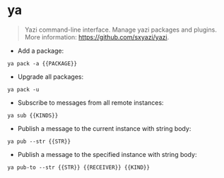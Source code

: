 # ya

> Yazi command-line interface.
> Manage yazi packages and plugins.
> More information: <https://github.com/sxyazi/yazi>.

- Add a package:

`ya pack -a {{PACKAGE}}`

- Upgrade all packages:

`ya pack -u`

- Subscribe to messages from all remote instances:

`ya sub {{KINDS}}`

- Publish a message to the current instance with string body:

`ya pub --str {{STR}}`

- Publish a message to the specified instance with string body:

`ya pub-to --str {{STR}} {{RECEIVER}} {{KIND}}`
